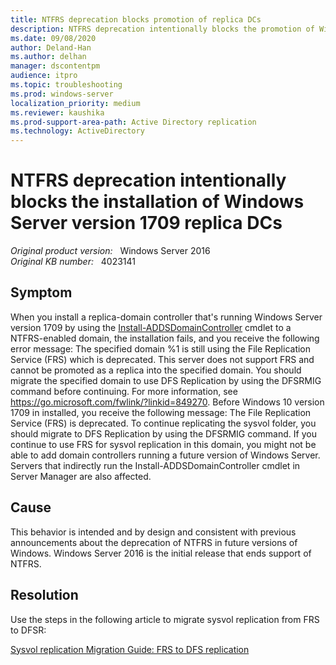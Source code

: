 ```yaml
---
title: NTFRS deprecation blocks promotion of replica DCs
description: NTFRS deprecation intentionally blocks the promotion of Windows Server 2016 RS3 replica DCs.
ms.date: 09/08/2020
author: Deland-Han
ms.author: delhan
manager: dscontentpm
audience: itpro
ms.topic: troubleshooting
ms.prod: windows-server
localization_priority: medium
ms.reviewer: kaushika
ms.prod-support-area-path: Active Directory replication
ms.technology: ActiveDirectory 
---
```

# NTFRS deprecation intentionally blocks the installation of Windows Server version 1709 replica DCs

_Original product version:_ &nbsp; Windows Server 2016  
_Original KB number:_ &nbsp; 4023141

## Symptom

When you install a replica-domain controller that's running Windows Server version 1709 by using the [Install-ADDSDomainController](https://technet.microsoft.com/library/hh974723%28v=wps.630%29.aspx) cmdlet to a NTFRS-enabled domain, the installation fails, and you receive the following error message: The specified domain %1 is still using the File Replication Service (FRS) which is deprecated. This server does not support FRS and cannot be promoted as a replica into the specified domain. You should migrate the specified domain to use DFS Replication by using the DFSRMIG command before continuing. For more information, see https://go.microsoft.com/fwlink/?linkid=849270.
 Before Windows 10 version 1709 in installed, you receive the following message: The File Replication Service (FRS) is deprecated. To continue replicating the sysvol folder, you should migrate to DFS Replication by using the DFSRMIG command. If you continue to use FRS for sysvol replication in this domain, you might not be able to add domain controllers running a future version of Windows Server.
 Servers that indirectly run the Install-ADDSDomainController cmdlet in Server Manager are also affected. 

## Cause

This behavior is intended and by design and consistent with previous announcements about the deprecation of NTFRS in future versions of Windows. Windows Server 2016 is the initial release that ends support of NTFRS. 

## Resolution

Use the steps in the following article to migrate sysvol replication from FRS to DFSR:

[Sysvol replication Migration Guide: FRS to DFS replication](https://technet.microsoft.com/library/dd640019%28WS.10%29.aspx)

